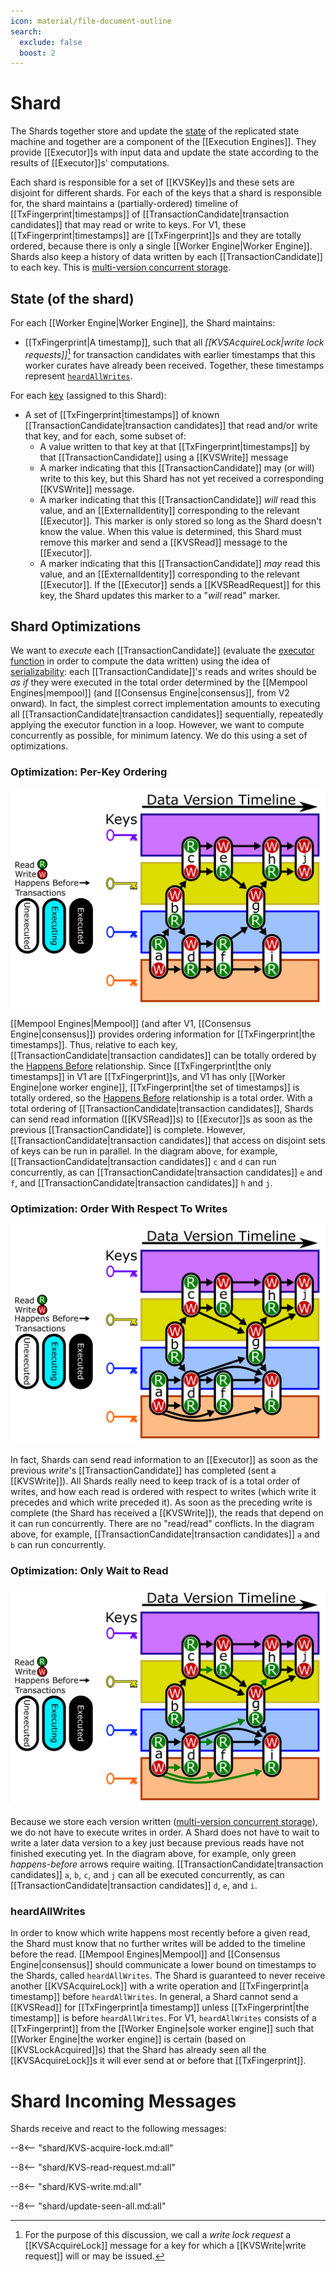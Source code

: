 ```yaml
---
icon: material/file-document-outline
search:
  exclude: false
  boost: 2
---
```


# Shard

The Shards together store and update the
 [state](../execution.md#state) of the replicated state machine and
  together are a component of the [[Execution Engines]].
They provide [[Executor]]s with input data and update the state
 according to the results of [[Executor]]s' computations.

<!-- Isaac: Do we assume this?
For V1, we assume there is only a single shard.
-->
<!-- NOT RELEVANT FOR V1:
    ---
    Different shards may be on different physical machines.
    (‼ in fact, machine ideally should always be distributable,
    so we can save on all of these different physcial machine explanations in
    the operational spec)
    Redistributing state between shards is called *Re-Sharding*.
    Each Shard is specific to exactly one learner.
    However,
    as an optimization,
    an implementation could conceivably use a single process to do
    the work of multiple shards with different learners
    so long as those shards are identical, and
    fork that process if and when the learners diverge.
-->

Each shard is responsible for a set of [[KVSKey]]s
and these sets are disjoint for different shards.
For each of the keys that a shard is responsible for, the shard maintains a
 (partially-ordered) timeline of [[TxFingerprint|time‍stamps]] of
 [[TransactionCandidate|transaction candidates]] that may read or write to keys.
For V1, these [[TxFingerprint|time‍stamps]] are [[TxFingerprint]]s and
they are totally ordered, because there is only
a single [[Worker Engine|Worker Engine]].
Shards also keep a history of data written by each
 [[TransactionCandidate]] to each key.
This is [multi-version concurrent storage](
    https://en.wikipedia.org/wiki/Multiversion_concurrency_control).

<!-- ‼ duplication of prose to be avoided via includes
    using `ANCHOR` ... ANCHOR_END "mechanics"
    https://rust-lang.github.io/mdBook/format/mdbook.html#including-portions-of-a-file
-->

## State (of the shard)

For each [[Worker Engine|Worker Engine]], the Shard maintains:
-  [[TxFingerprint|A timestamp]], such that all
   _[[KVSAcquireLock|write lock requests]]_[^1] for
   transaction candidates with earlier timestamps that this worker curates
   have already been received.
  Together, these timestamps represent [`heardAllWrites`](
  ./shard.md#heardallwrites).
<!-- not relevant for V1
- In versions > V1, another [[TxFingerprint|timestamp]], before which
   the Shard will receive no further *read* requests from this
   [[Worker Engine|Worker Engine]].
  For [[WorkerEngine]], this cannot be *after* the corresponding
   *write* [[TxFingerprint|timestamp]].
  We will also maintain these from each Read Backend worker.
  Together, these represent `heardAllReads`.
-->
For each [key](../execution.md#state) (assigned to this Shard):
- A set of [[TxFingerprint|time‍stamps]] of known
   [[TransactionCandidate|transaction candidates]] that read and/or write that key, and for
   each, some subset of:
  - A value written to that key at that [[TxFingerprint|time‍stamps]]
     by that [[TransactionCandidate]] using a [[KVSWrite]] message
  - A marker indicating that this [[TransactionCandidate]] may
     (or will) write to this key, but this Shard has not yet received
     a corresponding [[KVSWrite]] message.
  - A marker indicating that this [[TransactionCandidate]] *will* read
     this value, and an [[ExternalIdentity]] corresponding to the
     relevant [[Executor]].
    This marker is only stored so long as the Shard doesn't know the
     value.
    When this value is determined, this Shard must remove this marker
     and send a [[KVSRead]] message to the [[Executor]].
  - A marker indicating that this [[TransactionCandidate]] *may* read
     this value, and an [[ExternalIdentity]] corresponding to the
     relevant [[Executor]].
    If the [[Executor]] sends a [[KVSReadRequest]] for this key, the
     Shard updates this marker to a "*will* read" marker.
<!-- not relevant for V1
- If a [[TxFingerprint|time‍stamps]] has no corresponding markers or
   values written, we don't have to store it.
- If a value written is before `heardAllReads`, and there are no pending
   reads or writes before it, then we can remove all *earlier* values
   written.
Additionally, the Shard maintains:
- A complete copy of the DAG structure produced by the
   [[Mempool Engines]].
  This includes a set of all [[NarwhalBlockHeader]]s.
  For [[TxFingerprint|time‍stamps]] before `SeenAllRead`, if there are
   no keys with a pending read or write before that
   [[TxFingerprint|timestamp]], we can delete old DAG structure.
- In versions > V1, a complete copy of the sequence of Anchors chosen
   by [[Consensus Engine]].
  This is a sequence of consensus decisions.
  For [[TxFingerprint|time‍stamps]] before `heardAllReads`, if there are
   no keys with a pending read or write before that
   [[TxFingerprint|timestamp]], we can delete old anchors.
-->

## Shard Optimizations

We want to *execute* each [[TransactionCandidate]] (evaluate the
 [executor function](../execution.md#executor-function)
 in order to compute the data written)
 using the idea of [serializability](
    https://en.wikipedia.org/wiki/Serializability):
 each [[TransactionCandidate]]'s reads and writes should be *as if*
 they were executed in the total order determined by
  the [[Mempool Engines|mempool]] (and
  [[Consensus Engine|consensus]], from V2 onward).
In fact, the simplest correct implementation amounts to executing all
 [[TransactionCandidate|transaction candidates]] sequentially, repeatedly applying the
 executor function in a loop.
However, we want to compute concurrently as possible, for minimum
 latency.
We do this using a set of optimizations.

### Optimization: Per-Key Ordering

![Per-key ordering (see web version for animation)](keys_animated.svg)

[[Mempool Engines|Mempool]]
 (and after V1, [[Consensus Engine|consensus]]) provides ordering
 information for  [[TxFingerprint|the time‍stamps]].
Thus, relative to each key,
[[TransactionCandidate|transaction candidates]] can be totally ordered by the
 [Happens Before](https://en.wikipedia.org/wiki/Happened-before)
 relationship.
Since [[TxFingerprint|the only time‍stamps]] in V1 are [[TxFingerprint]]s, and
 V1 has only  [[Worker Engine|one worker engine]], [[TxFingerprint|the set of time‍stamps]] is
 totally ordered, so the
 [Happens Before](https://en.wikipedia.org/wiki/Happened-before)
 relationship is a total order.
With a total ordering of [[TransactionCandidate|transaction candidates]], Shards can send
 read information ([[KVSRead]]s) to [[Executor]]s as soon as the
 previous [[TransactionCandidate]] is complete.
However, [[TransactionCandidate|transaction candidates]] that access on disjoint sets of
 keys can be run in parallel.
In the diagram above, for example, [[TransactionCandidate|transaction candidates]] `c` and
 `d` can run concurrently, as can [[TransactionCandidate|transaction candidates]] `e` and
 `f`, and [[TransactionCandidate|transaction candidates]] `h` and `j`.

### Optimization: Order With Respect To Writes

![Order with respect to writes (see web version for animation)](only_order_wrt_writes_animated.svg)

In fact, Shards can send read information to an [[Executor]] as soon
 as the previous *write*'s [[TransactionCandidate]] has completed
 (sent a [[KVSWrite]]).
All Shards really need to keep track of is a total order of writes,
 and how each read is ordered with respect to writes (which write it
 precedes and which write preceded it).
As soon as the preceding write is complete (the Shard has received a
 [[KVSWrite]]), the reads that depend on it can run concurrently.
There are no "read/read" conflicts.
In the diagram above,
for example, [[TransactionCandidate|transaction candidates]] `a` and `b` can run
 concurrently.

### Optimization: Only Wait to Read

![Only wait to read (see web version for animation)](only_wait_to_read_animated.svg)

Because we store each version written
 ([multi-version concurrent storage](
    https://en.wikipedia.org/wiki/Multiversion_concurrency_control)),
 we do not have to execute writes in order.
A Shard does not have to wait to write a later data version to a key
 just because previous reads have not finished executing yet.
In the diagram above, for example, only green _happens-before_ arrows
 require waiting.
[[TransactionCandidate|transaction candidates]] `a`, `b`, `c`, and `j` can all be executed
 concurrently, as can [[TransactionCandidate|transaction candidates]] `d`, `e`, and `i`.

<!-- not relevant for V1
### Optimization: Execute With Partial Order

Some [[Mempool Engines|mempools, including Narwhal]],
can provide partial order information on transactions
even before consensus has determined a total order.
This allows the Ordering Machine to execute some transactions before
a total ordering is known.
In general, for a given key,
a shard can send read information to an executor when
it knows precisely which write happens most recently before the read,
and that write has executed.

#### heardAllWrites

-->

### heardAllWrites

In order to know which write happens most recently before a given
 read, the Shard must know that no further writes will be added to
 the timeline before the read.
[[Mempool Engines|Mempool]] and [[Consensus Engine|consensus]] should
 communicate a lower bound on timestamps to the Shards, called
 `heardAllWrites`.
The Shard is guaranteed to never receive another [[KVSAcquireLock]]
 with a write operation and
  [[TxFingerprint|a timestamp]] before  `heardAllWrites`.
In general, a Shard cannot send a [[KVSRead]] for
 [[TxFingerprint|a timestamp]] unless
  [[TxFingerprint|the timestamp]] is before `heardAllWrites`.
For V1, `heardAllWrites` consists of a [[TxFingerprint]] from the
 [[Worker Engine|sole worker engine]] such that [[Worker Engine|the worker engine]] is certain
 (based on [[KVSLockAcquired]]s) that the Shard has already seen all
 the [[KVSAcquireLock]]s it will ever send at or before that
 [[TxFingerprint]].

<!-- the rest of this is not relevant for V1

This can be on a per-key basis or simply a global lower bound.
Occasionally,
`heardAllWrites` should be updated with later timestamps.
Each round of consensus should produce a lower bound for `heardAllWrites`,
but the [[Mempool Engines|mempool]] may already have sent better bounds.
Each Shard must keep track of `heardAllWrites` on
each key's multi-version timeline.

Transactions
(like transaction `j` in the diagram below)
containing only write operations
can execute with a timestamp after `heardAllWrites`,
but this simply means calculating the data they will write.
Since that does not depend on state,
this can of course be done at any time.

#### heardAllReads

We want to allow Typhon to eventually garbage-collect old state.
[[Mempool Engines|mempool]] and [[Consensus Engine|consensus]] should
communicate a lower bound timestamp to the execution engine,
called `heardAllReads`,
before which there will be
no more read transactions send to the execution engine.
Occasionally, `heardAllReads` should be updated with later timestamps.
Each Shard must keep track of `heardAllReads` on
each key's multi-version timeline, so it can garbage collect old values.

![Execute with partial order (see web version for animation)](execute_before_consensus_animated.svg)

In the example above, our happens-before arrows have been replaced with
_may-happen-before_ arrows,
representing partial ordering information from the [[Mempool Engines|mempool]].
Note that not all transactions can be executed with
this partial order information.

#### Conflicts

There are three types of conflicts that can prevent a transaction from
being executable without more ordering information.
- *Write/Write Conflicts*
  occur when a shard cannot identify the most recent write before a given read.
  In the diagram above,
  transaction `e` cannot execute because it is not clear whether
  transaction `b` or transaction `c` wrote most recently to the yellow key.
- *Read/Write Conflicts*
  occur when  shard cannot identify whether a read operation occurs before or
  after a write,
  so it is not clear if it should read the value from that write or
  from a previous write.
  In the diagram above,
  transaction `g` cannot execute because it is not clear whether
  it would read the data written to the blue key by transaction `d` or
  transaction `i`.
- *Transitive Conflicts*
  occur when a shard cannot get the data for a read because
  the relevant write is conflicted.
  In the diagram above,
  transaction `h` cannot execute because
  it cannot read the data written to the yellow key by transaction `g`, since
  transaction `g` is conflicted.

As the [[Mempool Engines|mempool]] and [[Consensus Engine|consensus]] provide
the execution engine with more and more ordering information, and
the partial order of timestamps is refined,
all conflicts eventually resolve.
In the diagram above,
suppose consensus orders transaction `g` before transaction `i`.
The Read/Write conflict is resolved:
transaction `g` reads the data transaction `d` writes to the blue key.
Then the transitive conflict is also resolved:
transaction `h` will be able to execute.
-->

<!-- V1 does not have any read-only transactions.
### Optimization: Client Reads as Read-Only Transactions

![Client reads as read-only transactions (see web version for animation)](read_only_animated.svg)

With the above optimizations, transactions containing only read operations do not affect other transactions (or scheduling) at all.
Therefore, they can bypass [[Mempool Engines|mempool]] and [[Consensus Engine|consensus]] altogether.
Clients can simply send read-only transactions directly to the execution engine (with a label and a timestamp), and if the timestamp is after `heardAllReads`, the execution engine can simply place the transaction in the timeline of the relevant shards and execute it when possible.
In the diagram above, transaction `f` is read-only.

If client reads produce signed responses, then signed responses from a weak quorum of validators would form a *light client proof*.
-->

# Shard Incoming Messages

Shards receive and react to the following messages:

--8<-- "shard/KVS-acquire-lock.md:all"

--8<-- "shard/KVS-read-request.md:all"

--8<-- "shard/KVS-write.md:all"

--8<-- "shard/update-seen-all.md:all"

[^1]: For the purpose of this discussion, we call
    a _write lock request_ a [[KVSAcquireLock]] message
    for a key for which a [[KVSWrite|write request]] will or may be issued.
